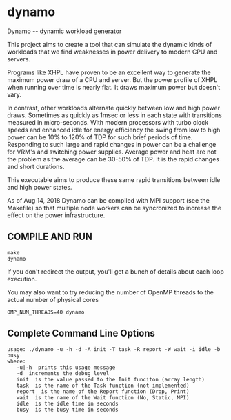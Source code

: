 # dynamo
Dynamo -- dynamic workload generator

This project aims to create a tool that can simulate the dynamic kinds of
workloads that we find weaknesses in power delivery to modern CPU and servers.

Programs like XHPL have proven to be an excellent way to generate the maximum
power draw of a CPU and server.  But the power profile of XHPL when running
over time is nearly flat.  It draws maximum power but doesn't vary.

In contrast, other workloads alternate quickly between low and high power
draws.  Sometimes as quickly as 1msec or less in each state with transitions
measured in micro-seconds.  With modern processors with turbo clock speeds and
enhanced idle for energy efficiency the swing from low to high power can be 10%
to 120% of TDP for such brief periods of time.  Responding to such large and
rapid changes in power can be a challenge for VRM's and switching power
supplies.  Average power and heat are not the problem as the average can be
30-50% of TDP.  It is the rapid changes and short durations.

This executable aims to produce these same rapid transitions between idle and
high power states.

As of Aug 14, 2018 Dynamo can be compiled with MPI support (see the Makefile) so
that multiple node workers can be syncronized to increase the effect on the power
infrastructure. 

## COMPILE AND RUN

```
make
dynamo
```

If you don't redirect the output, you'll get a bunch of details about each loop execution.

You may also want to try reducing the number of OpenMP threads to the actual number of physical cores

```
OMP_NUM_THREADS=40 dynamo
```

## Complete Command Line Options

```
usage: ./dynamo -u -h -d -A init -T task -R report -W wait -i idle -b busy
where:
   -u|-h  prints this usage message
   -d  increments the debug level
   init  is the value passed to the Init funciton (array length)
   task  is the name of the Task function (not implemented)
   report  is the name of the Report function (Drop, Print)
   wait  is the name of the Wait function (No, Static, MPI)
   idle  is the idle time in seconds
   busy  is the busy time in seconds
```
